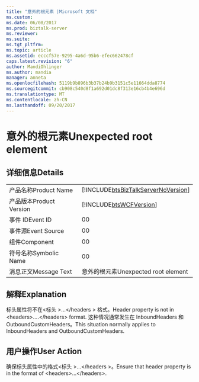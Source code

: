 ```yaml
---
title: "意外的根元素 |Microsoft 文档"
ms.custom: 
ms.date: 06/08/2017
ms.prod: biztalk-server
ms.reviewer: 
ms.suite: 
ms.tgt_pltfrm: 
ms.topic: article
ms.assetid: ecccf57e-9295-4a6d-95b6-efec662478cf
caps.latest.revision: "6"
author: MandiOhlinger
ms.author: mandia
manager: anneta
ms.openlocfilehash: 5119b9b896b3b37b24b9b3151c5e11664dda8774
ms.sourcegitcommit: cb908c540d8f1a692d01dc8f313e16cb4b4e696d
ms.translationtype: MT
ms.contentlocale: zh-CN
ms.lasthandoff: 09/20/2017
---
```

# <a name="unexpected-root-element"></a><span data-ttu-id="f2be2-102">意外的根元素</span><span class="sxs-lookup"><span data-stu-id="f2be2-102">Unexpected root element</span></span>
## <a name="details"></a><span data-ttu-id="f2be2-103">详细信息</span><span class="sxs-lookup"><span data-stu-id="f2be2-103">Details</span></span>  
  
|||  
|-|-|  
|<span data-ttu-id="f2be2-104">产品名称</span><span class="sxs-lookup"><span data-stu-id="f2be2-104">Product Name</span></span>|[!INCLUDE[btsBizTalkServerNoVersion](../includes/btsbiztalkservernoversion-md.md)]|  
|<span data-ttu-id="f2be2-105">产品版本</span><span class="sxs-lookup"><span data-stu-id="f2be2-105">Product Version</span></span>|[!INCLUDE[btsWCFVersion](../includes/btswcfversion-md.md)]|  
|<span data-ttu-id="f2be2-106">事件 ID</span><span class="sxs-lookup"><span data-stu-id="f2be2-106">Event ID</span></span>|<span data-ttu-id="f2be2-107">0</span><span class="sxs-lookup"><span data-stu-id="f2be2-107">0</span></span>|  
|<span data-ttu-id="f2be2-108">事件源</span><span class="sxs-lookup"><span data-stu-id="f2be2-108">Event Source</span></span>|<span data-ttu-id="f2be2-109">0</span><span class="sxs-lookup"><span data-stu-id="f2be2-109">0</span></span>|  
|<span data-ttu-id="f2be2-110">组件</span><span class="sxs-lookup"><span data-stu-id="f2be2-110">Component</span></span>|<span data-ttu-id="f2be2-111">0</span><span class="sxs-lookup"><span data-stu-id="f2be2-111">0</span></span>|  
|<span data-ttu-id="f2be2-112">符号名称</span><span class="sxs-lookup"><span data-stu-id="f2be2-112">Symbolic Name</span></span>|<span data-ttu-id="f2be2-113">0</span><span class="sxs-lookup"><span data-stu-id="f2be2-113">0</span></span>|  
|<span data-ttu-id="f2be2-114">消息正文</span><span class="sxs-lookup"><span data-stu-id="f2be2-114">Message Text</span></span>|<span data-ttu-id="f2be2-115">意外的根元素</span><span class="sxs-lookup"><span data-stu-id="f2be2-115">Unexpected root element</span></span>|  
  
## <a name="explanation"></a><span data-ttu-id="f2be2-116">解释</span><span class="sxs-lookup"><span data-stu-id="f2be2-116">Explanation</span></span>  
 <span data-ttu-id="f2be2-117">标头属性将不在\<标头 >...\</headers > 格式。</span><span class="sxs-lookup"><span data-stu-id="f2be2-117">Header property is not in \<headers>….\</headers> format.</span></span> <span data-ttu-id="f2be2-118">这种情况通常发生在 InboundHeaders 和 OutboundCustomHeaders。</span><span class="sxs-lookup"><span data-stu-id="f2be2-118">This situation normally applies to InboundHeaders and OutboundCustomHeaders.</span></span>  
  
## <a name="user-action"></a><span data-ttu-id="f2be2-119">用户操作</span><span class="sxs-lookup"><span data-stu-id="f2be2-119">User Action</span></span>  
 <span data-ttu-id="f2be2-120">确保标头属性中的格式\<标头 >...\</headers >。</span><span class="sxs-lookup"><span data-stu-id="f2be2-120">Ensure that header property is in the format of  \<headers>…\</headers>.</span></span>